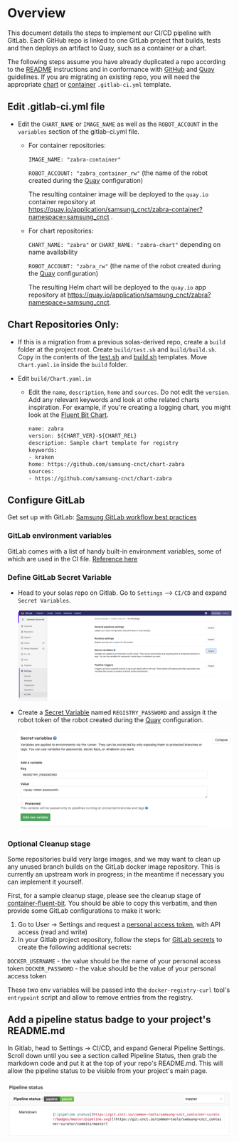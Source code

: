 # Overview

This document details the steps to implement our CI/CD pipeline with GitLab. Each GitHub repo is linked to one GitLab project that builds, tests and then deploys an artifact to Quay, such as a container or a chart.

The following steps assume you have already duplicated a repo according to the
[README](../README.md) instructions and in conformance with [GitHub](./github.md)
and [Quay](./quay.md) guidelines. If you are migrating an existing repo, you will need the appropriate [chart](https://github.com/samsung-cnct/solas-chart/blob/master/.gitlab-ci.yml) or [container](https://github.com/samsung-cnct/solas-container/blob/master/.gitlab-ci.yml) `.gitlab-ci.yml` template.

## Edit .gitlab-ci.yml file

* Edit the `CHART_NAME` or `IMAGE_NAME` as well as the `ROBOT_ACCOUNT` in the `variables` section of the gitlab-ci.yml file.

  * For container repositories:

    `IMAGE_NAME: "zabra-container"`

    `ROBOT_ACCOUNT: "zabra_container_rw"` (the name of the robot created during the [Quay](./quay.md#create-a-robot-account) configuration)

    The resulting container image will be deployed to the `quay.io` container
    repository at https://quay.io/application/samsung_cnct/zabra-container?namespace=samsung_cnct .

  * For chart repositories:

    `CHART_NAME: "zabra"` or `CHART_NAME: "zabra-chart"` depending on name availability

    `ROBOT_ACCOUNT: "zabra_rw"` (the name of the robot created during the [Quay](./quay.md#create-a-robot-account) configuration)

    The resulting Helm chart will be deployed to the `quay.io` app
    repository at https://quay.io/application/samsung_cnct/zabra?namespace=samsung_cnct.

## Chart Repositories Only:

* If this is a migration from a previous solas-derived repo, create a `build` folder at the project root. Create `build/test.sh` and `build/build.sh`. Copy in the contents of the [test.sh](https://github.com/samsung-cnct/solas-chart/blob/master/build/test.sh) and [build.sh](https://github.com/samsung-cnct/solas-chart/blob/master/build/build.sh) templates.  Move `Chart.yaml.in` inside the `build` folder.

* Edit `build/Chart.yaml.in`

  * Edit the `name`, `description`, `home` and `sources`. Do not edit the `version`. Add any relevant keywords and look at othe related charts inspiration. For example, if you're creating a logging chart, you might look at the [Fluent Bit Chart](https://github.com/samsung-cnct/chart-fluent-bit).
    ```
    name: zabra
    version: ${CHART_VER}-${CHART_REL}
    description: Sample chart template for registry
    keywords:
    - kraken
    home: https://github.com/samsung-cnct/chart-zabra
    sources:
    - https://github.com/samsung-cnct/chart-zabra
    ```
## Configure GitLab

Get set up with GitLab:
[Samsung GitLab workflow best practices](https://github.com/samsung-cnct/ci-evaluation/blob/master/docs/onboarding.md)

### GitLab environment variables
GitLab comes with a list of handy built-in environment variables, some of which are used in the CI file.
[Reference here](http://docs.gitlab.com/ce/ci/variables/README.html#predefined-variables-environment-variables)

### Define GitLab Secret Variable

  * Head to your solas repo on Gitlab. Go to `Settings` --> `CI/CD` and expand `Secret Variables`.

    ![screenshot](images/gitlab/gitlab-settings.png)

  * Create a [Secret Variable](https://git.cnct.io/help/ci/variables/README#secret-variables) named `REGISTRY_PASSWORD` and assign it the robot token of the robot created during the [Quay](./quay.md#create-a-robot-account) configuration.

    ![screenshot](images/gitlab/gitlab-secret.png)

### Optional Cleanup stage

Some repositories build very large images, and we may want to clean up any unused branch builds on the GitLab docker image repository. This is currently an upstream work in progress; in the meantime if necessary you can implement it yourself.

First, for a sample cleanup stage, please see the cleanup stage of [container-fluent-bit](https://github.com/samsung-cnct/container-fluent-bit/blob/master/.gitlab-ci.yml). You should be able to copy this verbatim, and then provide some GitLab configurations to make it work:

1. Go to User -> Settings and request a [personal access token](https://docs.gitlab.com/ce/user/profile/personal_access_tokens.html), with API access (read and write)
2. In your Gitlab project repository, follow the steps for [GitLab secrets](#define-gitlab-secrets) to create the following additional secrets:

`DOCKER_USERNAME` - the value should be the name of your personal access token
`DOCKER_PASSWORD` - the value should be the value of your personal access token

These two env variables will be passed into the `docker-registry-curl` tool's `entrypoint` script and allow to remove entries from the registry.

## Add a pipeline status badge to your project's README.md

In Gitlab, head to Settings -> CI/CD, and expand General Pipeline Settings. Scroll down until you see a section called Pipeline Status, then grab the markdown code and put it at the top of your repo's README.md. This will allow the pipeline status to be visible from your project's main page.

![screenshot](images/gitlab/pipeline-status.png)
